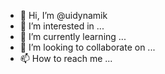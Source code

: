 - 👋 Hi, I’m @uidynamik
- 👀 I’m interested in ...
- 🌱 I’m currently learning ...
- 💞️ I’m looking to collaborate on ...
- 📫 How to reach me ...

<!---
uidynamik/uidynamik is a ✨ special ✨ repository because its `README.md` (this file) appears on your GitHub profile.
You can click the Preview link to take a look at your changes.
--->
